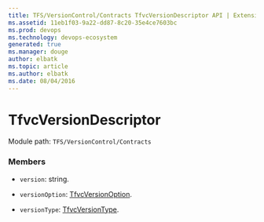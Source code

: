 ```yaml
---
title: TFS/VersionControl/Contracts TfvcVersionDescriptor API | Extensions for Visual Studio Team Services
ms.assetid: 11eb1f03-9a22-dd87-8c20-35e4ce7603bc
ms.prod: devops
ms.technology: devops-ecosystem
generated: true
ms.manager: douge
author: elbatk
ms.topic: article
ms.author: elbatk
ms.date: 08/04/2016
---
```


# TfvcVersionDescriptor

Module path: `TFS/VersionControl/Contracts`


### Members

* `version`: string. 

* `versionOption`: [TfvcVersionOption](../../../TFS/VersionControl/Contracts/TfvcVersionOption.md). 

* `versionType`: [TfvcVersionType](../../../TFS/VersionControl/Contracts/TfvcVersionType.md). 

